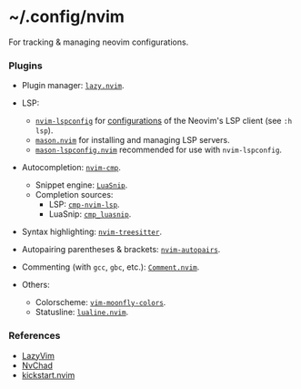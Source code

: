 # ~/.config/nvim
For tracking & managing neovim configurations.

### Plugins
- Plugin manager: [`lazy.nvim`](https://github.com/folke/lazy.nvim).

- LSP:
  - [`nvim-lspconfig`](https://github.com/neovim/nvim-lspconfig) for [configurations](https://github.com/neovim/nvim-lspconfig/blob/master/doc/server_configurations.md) of the Neovim's LSP client (see `:h lsp`).
  - [`mason.nvim`](https://github.com/williamboman/mason.nvim) for installing and managing LSP servers.
  - [`mason-lspconfig.nvim`](https://github.com/williamboman/mason-lspconfig.nvim) recommended for use with `nvim-lspconfig`.
 
- Autocompletion: [`nvim-cmp`](https://github.com/hrsh7th/nvim-cmp).
  - Snippet engine: [`LuaSnip`](https://github.com/L3MON4D3/LuaSnip).
  - Completion sources:
    - LSP: [`cmp-nvim-lsp`](https://github.com/hrsh7th/cmp-nvim-lsp).
    - LuaSnip: [`cmp_luasnip`](https://github.com/saadparwaiz1/cmp_luasnip).

- Syntax highlighting: [`nvim-treesitter`](https://github.com/nvim-treesitter/nvim-treesitter).

- Autopairing parentheses & brackets: [`nvim-autopairs`](https://github.com/windwp/nvim-autopairs).

- Commenting (with `gcc`, `gbc`, etc.): [`Comment.nvim`](https://github.com/numToStr/Comment.nvim).

- Others:
  - Colorscheme: [`vim-moonfly-colors`](https://github.com/bluz71/vim-moonfly-colors).
  - Statusline: [`lualine.nvim`](https://github.com/nvim-lualine/lualine.nvim).

### References
- [LazyVim](https://github.com/LazyVim/LazyVim)
- [NvChad](https://github.com/NvChad/NvChad)
- [kickstart.nvim](https://github.com/nvim-lua/kickstart.nvim)
